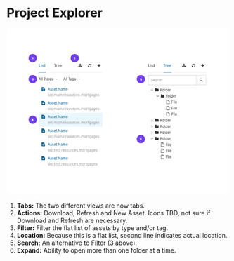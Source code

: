 # Project Explorer

![Explorer](img/explorer.png)

1. **Tabs:** The two different views are now tabs.
2. **Actions:** Download, Refresh and New Asset. Icons TBD, not sure if Download and Refresh are necessary.
3. **Filter:** Filter the flat list of assets by type and/or tag.
4. **Location:** Because this is a flat list, second line indicates actual location.
5. **Search:** An alternative to Filter (3 above).
6. **Expand:** Ability to open more than one folder at a time.
